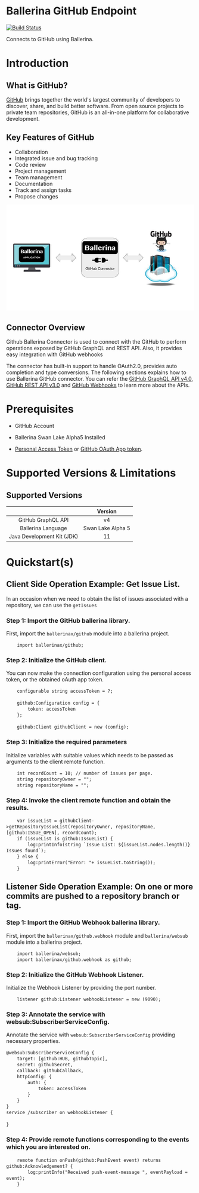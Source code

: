 # Ballerina GitHub Endpoint

[![Build Status](https://travis-ci.org/ballerina-platform/module-ballerinax-github.svg?branch=master)](https://travis-ci.org/ballerina-platform/module-ballerinax-github)

Connects to GitHub using Ballerina.

# Introduction

## What is GitHub?

[GitHub](https://github.com/) brings together the world's largest community of developers to discover, share, and build better software. From open source projects to private team repositories, GitHub is an all-in-one platform for collaborative development.

## Key Features of GitHub

- Collaboration
- Integrated issue and bug tracking
- Code review
- Project management
- Team management
- Documentation
- Track and assign tasks
- Propose changes

![Ballerina GitHub Endpoint Overview](./docs/resources/BallerinaGitHubEndpoint_Overview.jpg)

## Connector Overview

Github Ballerina Connector is used to connect with the GitHub to perform operations exposed by GitHub GraphQL and REST API. Also, it provides easy integration with GitHub webhooks

The connector has built-in support to handle OAuth2.0, provides auto completion and type conversions. The following
sections explains how to use Ballerina GitHub connector. You can refer the [GitHub GraphQL API v4.0](https://developer.github.com/v4/), [GitHub REST API v3.0](https://docs.github.com/en/rest) and [GitHub Webhooks](https://developer.github.com/webhooks/) to learn more about the APIs.

# Prerequisites

* GitHub Account

* Ballerina Swan Lake Alpha5 Installed

* [Personal Access Token](https://docs.github.com/en/github/authenticating-to-github/creating-a-personal-access-token) or [GitHub OAuth App token](https://docs.github.com/en/developers/apps/creating-an-oauth-app).

# Supported Versions & Limitations

## Supported Versions

|                                   | Version               |
|:---------------------------------:|:---------------------:|
| GitHub GraphQL API                | v4                    |
| Ballerina Language                | Swan Lake Alpha 5     |
| Java Development Kit (JDK)        | 11                    |

# Quickstart(s)

## Client Side Operation Example: Get Issue List.

In an occasion when we need to obtain the list of issues associated with a repository, we can use the `getIssues`

### Step 1: Import the GitHub ballerina library.
First, import the `ballerinax/github` module into a ballerina project.
```ballerina
    import ballerinax/github;
```

### Step 2: Initialize the GitHub client.
You can now make the connection configuration using the personal access token, or the obtained oAuth app token.

```ballerina
    configurable string accessToken = ?;

    github:Configuration config = {
        token: accessToken
    };

    github:Client githubClient = new (config);

```

### Step 3: Initialize the required parameters
Initialize variables with suitable values which needs to be passed as arguments to the client remote function.

```ballerina
    int recordCount = 10; // number of issues per page.
    string repositoryOwner = "";
    string repositoryName = "";
```

### Step 4: Invoke the client remote function and obtain the results.

```ballerina
    var issueList = githubClient->getRepositoryIssueList(repositoryOwner, repositoryName, [github:ISSUE_OPEN], recordCount);
    if (issueList is github:IssueList) {
        log:printInfo(string `Issue List: ${issueList.nodes.length()} Issues found`);
    } else {
        log:printError("Error: "+ issueList.toString());
    }
```


## Listener Side Operation Example: On one or more commits are pushed to a repository branch or tag.

### Step 1: Import the GitHub Webhook ballerina library.
First, import the `ballerinax/github.webhook` module and `ballerina/websub` module into a ballerina project.
```ballerina
    import ballerina/websub;
    import ballerinax/github.webhook as github;
```

### Step 2: Initialize the GitHub Webhook Listener.
Initialize the Webhook Listener by providing the port number.

```ballerina
    listener github:Listener webhookListener = new (9090);
```

### Step 3: Annotate the service with websub:SubscriberServiceConfig.
Annotate the service with `websub:SubscriberServiceConfig` providing necessary properties.

```ballerina
@websub:SubscriberServiceConfig {
    target: [github:HUB, githubTopic],
    secret: githubSecret,
    callback: githubCallback,
    httpConfig: {
        auth: {
            token: accessToken
        }
    }
}
service /subscriber on webhookListener {
   
}
```

### Step 4: Provide remote functions corresponding to the events which you are interested on.

```ballerina
    remote function onPush(github:PushEvent event) returns github:Acknowledgement? {
        log:printInfo("Received push-event-message ", eventPayload = event);
    }
```
